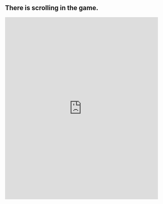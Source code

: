 ## There is scrolling in the game.
<iframe src="https://jsemu2.github.io/gba" width="100%" height="600" frameborder="0" scrolling="yes"></iframe>
